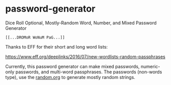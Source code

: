 # password-generator
Dice Roll Optional, Mostly-Random Word, Number, and Mixed Password Generator

`[[...DROMoR WoNuM PaG...]]`

Thanks to EFF for their short and long word lists:

https://www.eff.org/deeplinks/2016/07/new-wordlists-random-passphrases

Currently, this password generator can make mixed passwords, numeric-only passwords, and multi-word passphrases. The passwords (non-words type), use the [random.org]() to generate mostly random strings.

